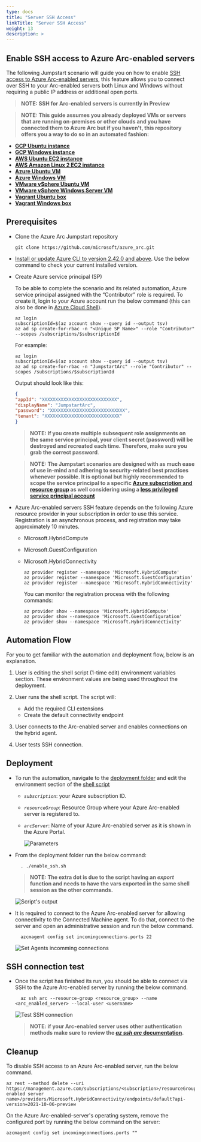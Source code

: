 ```yaml
---
type: docs
title: "Server SSH Access"
linkTitle: "Server SSH Access"
weight: 13
description: >
---
```


## Enable SSH access to Azure Arc-enabled servers

The following Jumpstart scenario will guide you on how to enable [SSH access to Azure Arc-enabled servers](https://docs.microsoft.com/azure/azure-arc/servers/ssh-arc-overview), this feature allows you to connect over SSH to your Arc-enabled servers both Linux and Windows without requiring a public IP address or additional open ports.

> **NOTE: SSH for Arc-enabled servers is currently in Preview**

> **NOTE: This guide assumes you already deployed VMs or servers that are running on-premises or other clouds and you have connected them to Azure Arc but if you haven't, this repository offers you a way to do so in an automated fashion:**

- **[GCP Ubuntu instance](https://azurearcjumpstart.io/azure_arc_jumpstart/azure_arc_servers/gcp/gcp_terraform_ubuntu/)**
- **[GCP Windows instance](https://azurearcjumpstart.io/azure_arc_jumpstart/azure_arc_servers/gcp/gcp_terraform_windows/)**
- **[AWS Ubuntu EC2 instance](https://azurearcjumpstart.io/azure_arc_jumpstart/azure_arc_servers/aws/aws_terraform_ubuntu/)**
- **[AWS Amazon Linux 2 EC2 instance](https://azurearcjumpstart.io/azure_arc_jumpstart/azure_arc_servers/aws/aws_terraform_al2/)**
- **[Azure Ubuntu VM](https://azurearcjumpstart.io/azure_arc_jumpstart/azure_arc_servers/azure/azure_arm_template_linux/)**
- **[Azure Windows VM](https://azurearcjumpstart.io/azure_arc_jumpstart/azure_arc_servers/azure/azure_arm_template_win/)**
- **[VMware vSphere Ubuntu VM](https://azurearcjumpstart.io/azure_arc_jumpstart/azure_arc_servers/vmware/vmware_terraform_ubuntu/)**
- **[VMware vSphere Windows Server VM](https://azurearcjumpstart.io/azure_arc_jumpstart/azure_arc_servers/vmware/vmware_terraform_winsrv/)**
- **[Vagrant Ubuntu box](https://azurearcjumpstart.io/azure_arc_jumpstart/azure_arc_servers/vagrant/local_vagrant_ubuntu/)**
- **[Vagrant Windows box](https://azurearcjumpstart.io/azure_arc_jumpstart/azure_arc_servers/vagrant/local_vagrant_windows/)**

## Prerequisites

- Clone the Azure Arc Jumpstart repository

    ```shell
    git clone https://github.com/microsoft/azure_arc.git
    ```

- [Install or update Azure CLI to version 2.42.0 and above](https://docs.microsoft.com/cli/azure/install-azure-cli?view=azure-cli-latest). Use the below command to check your current installed version.

- Create Azure service principal (SP)

    To be able to complete the scenario and its related automation, Azure service principal assigned with the “Contributor” role is required. To create it, login to your Azure account run the below command (this can also be done in [Azure Cloud Shell](https://shell.azure.com/)).

    ```shell
    az login
    subscriptionId=$(az account show --query id --output tsv)
    az ad sp create-for-rbac -n "<Unique SP Name>" --role "Contributor" --scopes /subscriptions/$subscriptionId
    ```

    For example:

    ```shell
    az login
    subscriptionId=$(az account show --query id --output tsv)
    az ad sp create-for-rbac -n "JumpstartArc" --role "Contributor" --scopes /subscriptions/$subscriptionId
    ```

    Output should look like this:

    ```json
    {
    "appId": "XXXXXXXXXXXXXXXXXXXXXXXXXXXX",
    "displayName": "JumpstartArc",
    "password": "XXXXXXXXXXXXXXXXXXXXXXXXXXXX",
    "tenant": "XXXXXXXXXXXXXXXXXXXXXXXXXXXX"
    }
    ```

    > **NOTE: If you create multiple subsequent role assignments on the same service principal, your client secret (password) will be destroyed and recreated each time. Therefore, make sure you grab the correct password**.

    > **NOTE: The Jumpstart scenarios are designed with as much ease of use in-mind and adhering to security-related best practices whenever possible. It is optional but highly recommended to scope the service principal to a specific [Azure subscription and resource group](https://docs.microsoft.com/cli/azure/ad/sp?view=azure-cli-latest) as well considering using a [less privileged service principal account](https://docs.microsoft.com/azure/role-based-access-control/best-practices)**

- Azure Arc-enabled servers SSH feature depends on the following Azure resource provider in your subscription in order to use this service. Registration is an asynchronous process, and registration may take approximately 10 minutes.

  - Microsoft.HybridCompute
  - Microsoft.GuestConfiguration
  - Microsoft.HybridConnectivity
  
      ```shell
      az provider register --namespace 'Microsoft.HybridCompute'
      az provider register --namespace 'Microsoft.GuestConfiguration'
      az provider register --namespace 'Microsoft.HybridConnectivity'

      ```

      You can monitor the registration process with the following commands:

      ```shell
      az provider show --namespace 'Microsoft.HybridCompute'
      az provider show --namespace 'Microsoft.GuestConfiguration'
      az provider show --namespace 'Microsoft.HybridConnectivity'
      ```

## Automation Flow

For you to get familiar with the automation and deployment flow, below is an explanation.

1. User is editing the shell script (1-time edit) environment variables section. These environment values are being used throughout the deployment.

2. User runs the shell script. The script will:

    - Add the required CLI extensions
    - Create the default connectivity endpoint

3. User connects to the Arc-enabled server and enables connections on the hybrid agent.

4. User tests SSH connection.

## Deployment

- To run the automation, navigate to the [deployment folder](https://github.com/microsoft/azure_arc/tree/main/azure_arc_servers_jumpstart/ssh) and edit the environment section of the [shell script](https://github.com/microsoft/azure_arc/tree/main/azure_arc_servers_jumpstart/ssh/enable_ssh.sh)

  - _`subscription`_: your Azure subscription ID.
  - _`resourceGroup`_: Resource Group where your Azure Arc-enabled server is registered to.
  - _`arcServer`_: Name of your Azure Arc-enabled server as it is shown in the Azure Portal.

    ![Parameters](./01.png)

- From the deployment folder run the below command:

  ```shell
    . ./enable_ssh.sh
  ```

  > **NOTE: The extra dot is due to the script having an _export_ function and needs to have the vars exported in the same shell session as the other commands.**

    ![Script's output](./02.png)

- It is required to connect to the Azure Arc-enabled server for allowing connectivity to the Connected Machine agent. To do that, connect to the server and open an administrative session and run the below command.

  ```shell
    azcmagent config set incomingconnections.ports 22
  ```

    ![Set Agents incomming connections](./03.png)

## SSH connection test

- Once the script has finished its run, you should be able to connect via SSH to the Azure Arc-enabled server by running the below command.

  ```shell
    az ssh arc --resource-group <resource_group> --name <arc_enabled_server> --local-user <username>
  ```

    ![Test SSH connection](./04.png)

  > **NOTE: if your Arc-enabled server uses other authentication methods make sure to review the [_az ssh arc_ documentation](https://docs.microsoft.com/cli/azure/ssh?view=azure-cli-latest#az-ssh-arc).**

## Cleanup

To disable SSH access to an Azure Arc-enabled server, run the below command.

  ```shell
  az rest --method delete --uri https://management.azure.com/subscriptions/<subscription>/resourceGroups/<resourcegroup>/providers/Microsoft.HybridCompute/machines/<arc enabled server name>/providers/Microsoft.HybridConnectivity/endpoints/default?api-version=2021-10-06-preview
  ```

On the Azure Arc-enabled-server's operating system, remove the configured port by running the below command on the server:

  ```shell
  azcmagent config set incomingconnections.ports ""
  ```
